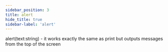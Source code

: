 ```yaml
---
sidebar_position: 3
title: alert
hide_title: true
sidebar-label: 'alert'
---
```


alert(text:string) - it works exactly the same as print but outputs messages from the top of the screen